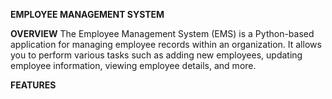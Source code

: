 **EMPLOYEE MANAGEMENT SYSTEM**

**OVERVIEW**
The Employee Management System (EMS) is a Python-based application for managing employee records within an organization. It allows you to perform various tasks such as adding new employees, updating employee information, viewing employee details, and more.

**FEATURES**

